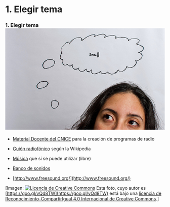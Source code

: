 # 1\. Elegir tema


### 1\. Elegir tema![elegir](img/pensar.jpg "elegir")


*   [Material Docente del CNICE](http://recursos.cnice.mec.es/media/radio/bloque6/index.html#) para la creación de programas de radio

*   [Guión radiofónico](http://es.wikipedia.org/wiki/Guion_radiof%C3%B3nico) según la Wikipedia

*   [Música](http://incompetech.com/m/c/royalty-free/index.html?genre=Pop) que sí se puede utilizar (libre) 

*   [Banco de sonidos](http://www.soundsnap.com/)

*   [http://www.freesound.org/](http://www.freesound.org/)


\[Imagen: [![Licencia de Creative Commons](https://i.creativecommons.org/l/by-sa/4.0/80x15.png)](http://creativecommons.org/licenses/by-sa/4.0/) Esta foto, cuyo autor es [https://goo.gl/vQd8TW](https://goo.gl/vQd8TW) está bajo una [licencia de Reconocimiento-CompartirIgual 4.0 Internacional de Creative Commons](http://creativecommons.org/licenses/by-sa/4.0/).\]
